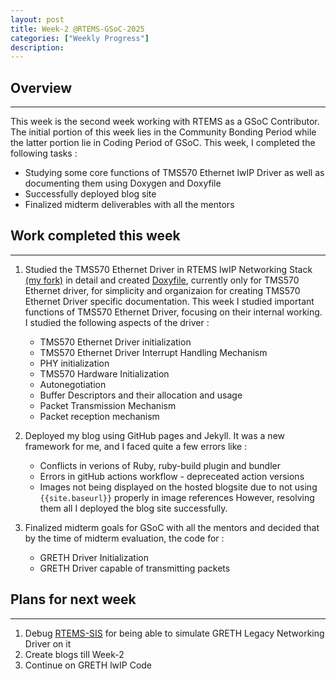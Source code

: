 ```yaml
---
layout: post
title: Week-2 @RTEMS-GSoC-2025
categories: ["Weekly Progress"]
description: 
---
```


## Overview
-------------------------------
This week is the second week working with RTEMS as a GSoC Contributor. The initial portion of this week lies in the Community Bonding Period while the latter portion lie in Coding Period of GSoC. This week, I completed the following tasks :
+ Studying some core functions of TMS570 Ethernet lwIP Driver as well as documenting them using Doxygen and Doxyfile
+ Successfully deployed blog site
+ Finalized midterm deliverables with all the mentors

## Work completed this week
----------------------------------

1. Studied the TMS570 Ethernet Driver in RTEMS lwIP Networking Stack [(my fork)](https://gitlab.rtems.org/prithvi77/rtems-lwip/-/blob/TMS570_lwIP_Documentation/rtemslwip/tms570/tms570_netif.c?ref_type=heads) in detail and created [Doxyfile](https://gitlab.rtems.org/prithvi77/rtems-lwip/-/blob/TMS570_lwIP_Documentation/Doxyfile?ref_type=heads), currently only for TMS570 Ethernet driver, for simplicity and organizaion for creating TMS570 Ethernet Driver specific documentation. This week I studied important functions of TMS570 Ethernet Driver, focusing on their internal working. I studied the following aspects of the driver : 
    + TMS570 Ethernet Driver initialization
    + TMS570 Ethernet Driver Interrupt Handling Mechanism
    + PHY initialization
    + TMS570 Hardware Initialization
    + Autonegotiation
    + Buffer Descriptors and their allocation and usage
    + Packet Transmission Mechanism
    + Packet reception mechanism

2. Deployed my blog using GitHub pages and Jekyll. It was a new framework for me, and I faced quite a few errors like :
    + Conflicts in verions of Ruby, ruby-build plugin and bundler 
    + Errors in gitHub actions workflow - depreceated action versions
    + Images not being displayed on the hosted blogsite due to not using `{{site.baseurl}}` properly in image references
However, resolving them all I deployed the blog site successfully.

3. Finalized midterm goals for GSoC with all the mentors and decided that by the time of midterm evaluation, the code for : 
    + GRETH Driver Initialization
    + GRETH Driver capable of transmitting packets

## Plans for next week
----------------------------------
1. Debug [RTEMS-SIS](https://gitlab.rtems.org/rtems/tools/rtems-sis) for being able to simulate GRETH Legacy Networking Driver on it
2. Create blogs till Week-2
3. Continue on GRETH lwIP Code